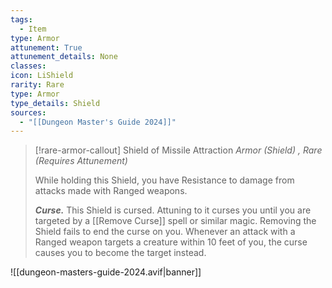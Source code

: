 ```yaml
---
tags:
  - Item
type: Armor
attunement: True
attunement_details: None
classes:
icon: LiShield
rarity: Rare
type: Armor
type_details: Shield
sources: 
  - "[[Dungeon Master's Guide 2024]]"
---
```

>[!rare-armor-callout] Shield of Missile Attraction
>_Armor (Shield) , Rare (Requires Attunement)_
>
>While holding this Shield, you have Resistance to damage from attacks made with Ranged weapons.
>
>**_Curse._** This Shield is cursed. Attuning to it curses you until you are targeted by a [[Remove Curse]] spell or similar magic. Removing the Shield fails to end the curse on you. Whenever an attack with a Ranged weapon targets a creature within 10 feet of you, the curse causes you to become the target instead.
>


![[dungeon-masters-guide-2024.avif|banner]]